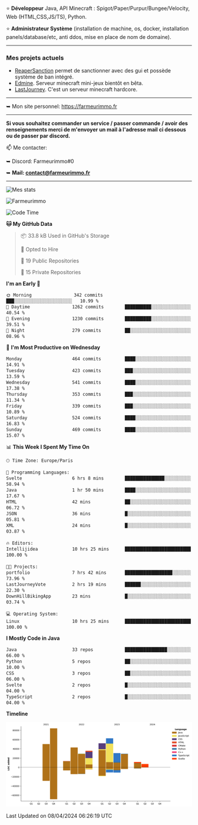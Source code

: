 ⭐ **Développeur** Java, API Minecraft : Spigot/Paper/Purpur/Bungee/Velocity, Web (HTML,CSS,JS/TS), Python.

⭐ **Administrateur Système** (installation de machine, os, docker, installation panels/database/etc, anti ddos, mise en place de nom de domaine).

---

### Mes projets actuels
- [ReaperSanction](https://www.spigotmc.org/resources/reapersanction.89580/) permet de sanctionner avec des gui et possède système de ban intégré.
- [Edmine](https://edmine.net). Serveur minecraft mini-jeux bientôt en bêta.
- [LastJourney](https://lastjourney.fr). C'est un serveur minecraft hardcore.

---

➥ Mon site personnel: https://farmeurimmo.fr

---

**Si vous souhaitez commander un service / passer commande / avoir des renseignements merci de m'envoyer un mail à l'adresse mail ci dessous ou de passer par discord.**

📫 Me contacter:
 
   ➥ Discord: Farmeurimmo#0
   
   ➥ **Mail: contact@farmeurimmo.fr**

---

![Mes stats](https://github-readme-stats.farmeurimmo.fr/api?username=Farmeurimmo&count_private=true&show_icons=true&theme=radical)

<img src="https://komarev.com/ghpvc/?username=Farmeurimmo" alt="Farmeurimmo" />

<!--START_SECTION:waka-->
![Code Time](http://img.shields.io/badge/Code%20Time-1%2C278%20hrs%2050%20mins-blue)

**🐱 My GitHub Data** 

> 📦 33.8 kB Used in GitHub's Storage 
 > 
> 💼 Opted to Hire
 > 
> 📜 19 Public Repositories 
 > 
> 🔑 15 Private Repositories 
 > 
**I'm an Early 🐤** 

```text
🌞 Morning                342 commits         ███░░░░░░░░░░░░░░░░░░░░░░   10.99 % 
🌆 Daytime                1262 commits        ██████████░░░░░░░░░░░░░░░   40.54 % 
🌃 Evening                1230 commits        ██████████░░░░░░░░░░░░░░░   39.51 % 
🌙 Night                  279 commits         ██░░░░░░░░░░░░░░░░░░░░░░░   08.96 % 
```
📅 **I'm Most Productive on Wednesday** 

```text
Monday                   464 commits         ████░░░░░░░░░░░░░░░░░░░░░   14.91 % 
Tuesday                  423 commits         ███░░░░░░░░░░░░░░░░░░░░░░   13.59 % 
Wednesday                541 commits         ████░░░░░░░░░░░░░░░░░░░░░   17.38 % 
Thursday                 353 commits         ███░░░░░░░░░░░░░░░░░░░░░░   11.34 % 
Friday                   339 commits         ███░░░░░░░░░░░░░░░░░░░░░░   10.89 % 
Saturday                 524 commits         ████░░░░░░░░░░░░░░░░░░░░░   16.83 % 
Sunday                   469 commits         ████░░░░░░░░░░░░░░░░░░░░░   15.07 % 
```


📊 **This Week I Spent My Time On** 

```text
🕑︎ Time Zone: Europe/Paris

💬 Programming Languages: 
Svelte                   6 hrs 8 mins        ███████████████░░░░░░░░░░   58.94 % 
Java                     1 hr 50 mins        ████░░░░░░░░░░░░░░░░░░░░░   17.67 % 
HTML                     42 mins             ██░░░░░░░░░░░░░░░░░░░░░░░   06.72 % 
JSON                     36 mins             █░░░░░░░░░░░░░░░░░░░░░░░░   05.81 % 
XML                      24 mins             █░░░░░░░░░░░░░░░░░░░░░░░░   03.87 % 

🔥 Editors: 
Intellijidea             10 hrs 25 mins      █████████████████████████   100.00 % 

🐱‍💻 Projects: 
portfolio                7 hrs 42 mins       ██████████████████░░░░░░░   73.96 % 
LastJourneyVote          2 hrs 19 mins       ██████░░░░░░░░░░░░░░░░░░░   22.30 % 
DownHillBikingApp        23 mins             █░░░░░░░░░░░░░░░░░░░░░░░░   03.74 % 

💻 Operating System: 
Linux                    10 hrs 25 mins      █████████████████████████   100.00 % 
```

**I Mostly Code in Java** 

```text
Java                     33 repos            ████████████████░░░░░░░░░   66.00 % 
Python                   5 repos             ██░░░░░░░░░░░░░░░░░░░░░░░   10.00 % 
CSS                      3 repos             ██░░░░░░░░░░░░░░░░░░░░░░░   06.00 % 
Svelte                   2 repos             █░░░░░░░░░░░░░░░░░░░░░░░░   04.00 % 
TypeScript               2 repos             █░░░░░░░░░░░░░░░░░░░░░░░░   04.00 % 
```



**Timeline**

![Lines of Code chart](https://raw.githubusercontent.com/Farmeurimmo/Farmeurimmo/main/assets/bar_graph.png)


 Last Updated on 08/04/2024 06:26:19 UTC
<!--END_SECTION:waka-->
